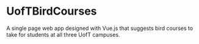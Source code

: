 # UofTBirdCourses
A single page web app designed with Vue.js that suggests bird courses to take for students at all three UofT campuses.
